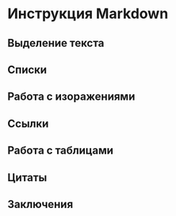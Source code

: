 # Инструкция Markdown

## Выделение текста

## Списки 

## Работа с изоражениями

## Ссылки

## Работа с таблицами


##  Цитаты 


## Заключения


##